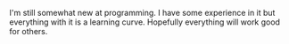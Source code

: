 I'm still somewhat new at programming. I have some experience in it but everything with it is a learning curve. Hopefully everything will work good for others.
